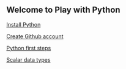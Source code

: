 ## Welcome to Play with Python

[Install Python](installPython.md)

[Create Github account](createGithub.md)

[Python first steps](pythonfirststeps.md)

[Scalar data types](scalartypes.md)

